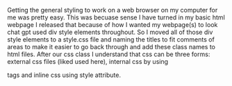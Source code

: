 Getting the general styling to work on a web browser on my computer for me was pretty easy. This was becuase sense I have turned in my basic html webpage I released that because of how I wanted my webpage(s) to look chat gpt used div style elements throughout. So I moved all of those div style elements to a style.css file and naming the titles to fit comments of areas to make it easier to go back through and add these class names to html files. After our css class I understand that css can be three forms: external css files (liked used here), internal css by using <div style> tags and inline css using style attribute. 

